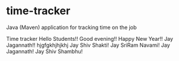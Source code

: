 # time-tracker
Java (Maven) application for tracking time on the job

Time tracker
Hello Students!!
Good evening!!
Happy New Year!!
Jay Jagannath!!
hjgfgkhjhjkhj
Jay Shiv Shakti!
Jay SriRam Navami!
Jay Jagannath!
Jay Shiv Shambhu!
